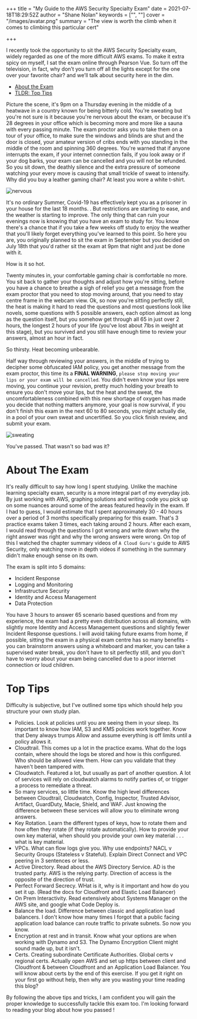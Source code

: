 +++
title = "My Guide to the AWS Security Specialty Exam"
date = 2021-07-18T18:29:52Z
author = "Shane Nolan"
keywords = ["", ""]
cover = "/images/avatar.png"
summary = "The view is worth the climb when it comes to climbing this particular cert"

+++

I recently took the opportunity to sit the AWS Security Specialty exam, widely regarded as one of the more difficult AWS exams. To make it extra spicy on myself, I sat the exam online through Pearson Vue. So turn off the television, in fact, why don’t you turn off all the lights except for the one over your favorite chair? and we’ll talk about security here in the dim. 

- [About the Exam](#AboutTheExam)
- [TLDR: Top Tips](#TopTips)

Picture the scene, it's 9pm on a Thursday evening in the middle of a heatwave in a country known for being bitterly cold. You're sweating but you're not sure is it because you're nervous about the exam, or because it's 28 degrees in your office which is becoming more and more like a sauna with every passing minute. The exam proctor asks you to take them on a tour of your office, to make sure the windows and blinds are shut and the door is closed, your amateur version of cribs ends with you standing in the middle of the room and spinning 360 degrees. You're warned that if anyone interrupts the exam, if your internet connection fails, if you look away or if your dog barks, your exam can be cancelled and you will not be refunded. So you sit down, the deathly silence and the extra pressure of someone watching your every move is causing that small trickle of sweat to intensify. Why did you buy a leather gaming chair? At least you wore a white t-shirt. 

![nervous](/images/nervous.png)


It's no ordinary Summer, Covid-19 has effectively kept you as a prisoner in your house for the last 18 months. . But restrictions are starting to ease, and the weather is starting to improve. The only thing that can ruin your evenings now is knowing that you have an exam to study for. You know there's a chance that if you take a few weeks off study to enjoy the weather that you'll likely forget everything you've learned to this point. So here you are, you originally planned to sit the exam in September but you decided on July 18th that you'd rather sit the exam at 9pm that night and just be done with it. 

How is it so hot.

Twenty minutes in, your comfortable gaming chair is comfortable no more. You sit back to gather your thoughts and adjust how you're sitting, before you have a chance to breathe a sigh of relief you get a message from the exam proctor that you need to stop moving around, that you need to stay centre frame in the webcam view. Ok, so now you're sitting perfectly still, the heat is making it hard to read the questions and most questions look like novels, some questions with 5 possible answers, each option almost as long as the question itself, but you somehow get through all 65 in just over 2 hours, the longest 2 hours of your life (you've lost about 7lbs in weight at this stage), but you survived and you still have enough time to review your answers, almost an hour in fact. 

So thirsty. Heat becoming unbearable. 

Half way through reviewing your answers, in the middle of trying to decipher some obfuscated IAM policy, you get another message from the exam proctor, this time its a **FINAL WARNING**, `please stop moving your lips or your exam will be cancelled`. You didn't even know your lips were moving, you continue your revision, pretty much holding your breath to ensure you don't move your lips, but the heat and the sweat, the uncomfortableness combined with this new shortage of oxygen has made you decide that nothing matters anymore, your goal is now survival, if you don't finish this exam in the next 60 to 80 seconds, you might actually die, in a pool of your own sweat and uncertified. So you click finish review, and submit your exam.

![sweating](/images/sweat.png)

You've passed. That wasn't so bad was it?



# About The Exam
<a name="AboutTheExam"></a>

It's really difficult to say how long I spent studying. Unlike the machine learning specialty exam, security is a more integral part of my everyday job. By just working with AWS, graphing solutions and writing code you pick up on some nuances around some of the areas featured heavily in the exam. If I had to guess, I would estimate that I spent approximately 30 - 40 hours  over a period of 3 months specifically preparing for this exam. That's 3 practice exams taken 3 times, each taking around 2 hours. After each exam, I would read through the questions I got wrong and write down why the right answer was right and why the wrong answers were wrong. On top of this I watched the chapter summary videos of `A Cloud Guru's` guide to AWS Security, only watching more in depth videos if something in the summary didn't make enough sense on its own.

The exam is split into 5 domains: 

- Incident Response
- Logging and Monitoring
- Infrastructure Security
- Identity and Access Management
- Data Protection

You have 3 hours to answer 65 scenario based questions and from my experience, the exam had a pretty even distribution across all domains, with slightly more Identity and Access Management questions and slightly fewer Incident Response questions. I will avoid taking future exams from home, if possible, sitting the exam in a physical exam centre has so many benefits - you can brainstorm answers using a whiteboard and marker, you can take a supervised water break, you don't have to sit perfectly still, and you don't have to worry about your exam being cancelled due to a poor internet connection or loud children.

# Top Tips
<a name="TopTips"></a>

Difficulty is subjective, but I've outlined some tips which should help you structure your own study plan. 

 - Policies. Look at policies until you are seeing them in your sleep. Its important to know how IAM, S3 and KMS policies work together. Know that Deny always trumps Allow and assume everything is off limits until a policy allows it.
 - Cloudtrail. This comes up a lot in the practice exams. What do the logs contain, where should the logs be stored and how is this configured. Who should be allowed view them. How can you validate that they haven't been tampered with.
 - Cloudwatch. Featured a lot, but usually as part of another question. A lot of services will rely on cloudwatch alarms to notify parties of, or trigger a process to remediate a threat.
 - So many services, so little time. Know the high level differences between Cloudtrail, Cloudwatch, Config, Inspector, Trusted Advisor, Artifact, GuardDuty, Macie, Shield, and WAF. Just knowing the difference between these services will allow you to eliminate wrong answers. 
 - Key Rotation. Learn the different types of keys, how to rotate them and how often they rotate (if they rotate automatically). How to provide your own key material, when should you provide your own key material . . . what is key material.
 - VPCs. What can flow logs give you. Why use endpoints? NACL v Security Groups (Stateless v Stateful). Explain Direct Connect and VPC peering in 3 sentences or less.
 - Active Directory. Read about the AWS Directory Service.  AD is the trusted party. AWS is the relying party. Direction of access is the opposite of the direction of trust.
 - Perfect Forward Secrecy. WHat is it, why is it important and how do you set it up. (Read the docs for Cloudfront and Elastic Load Balancer)
 - On Prem Interactivity. Read extensively about Systems Manager on the AWS site, and google what Code Deploy is.
 - Balance the load. Difference between classic and application load balancers. I don't know how many times I forgot that a public facing application load balance can route traffic to private subnets. So now you know.
 - Encryption at rest and in transit. Know what your options are when working with Dynamo and S3. The Dynamo Encryption Client might sound made up, but it isn't.
 - Certs. Creating subordinate Certificate Authorities. Global certs v regional certs. Actually open AWS and set up https between client and Cloudfront & between Cloudfront and an Application Load Balancer. You will know about certs by the end of this exercise. If you get it right on your first go without help, then why are you wasting your time reading this blog?



By following the above tips and tricks, I am confident you will gain the proper knowledge to successfully tackle this exam too. I'm looking forward to reading your blog about how you passed !